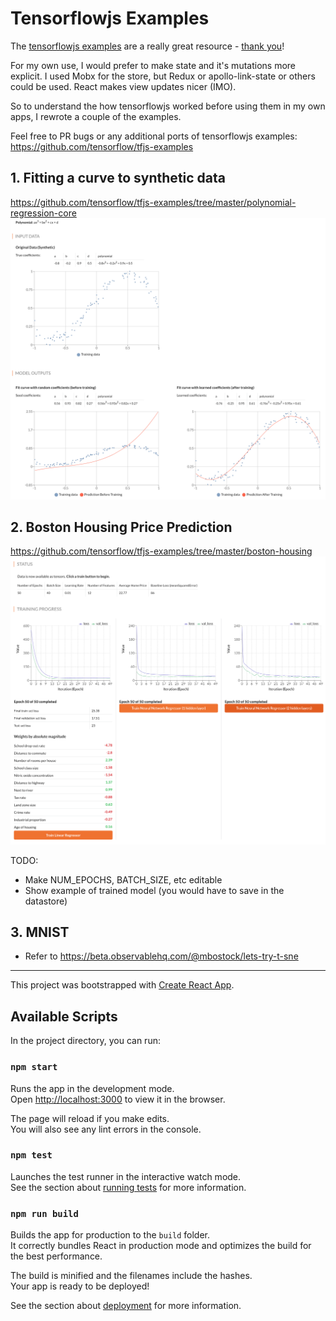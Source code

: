 # Tensorflowjs Examples

The [tensorflowjs examples](https://github.com/tensorflow/tfjs-examples) are a really great resource - [thank you](https://github.com/tensorflow/tfjs-examples/graphs/contributors)!

For my own use, I would prefer to make state and it's mutations more explicit. I used Mobx for the store, but Redux or apollo-link-state or others could be used. React makes view updates nicer (IMO).

So to understand the how tensorflowjs worked before using them in my own apps, I rewrote a couple of the examples.

Feel free to PR bugs or any additional ports of tensorflowjs examples: https://github.com/tensorflow/tfjs-examples

## 1. Fitting a curve to synthetic data
https://github.com/tensorflow/tfjs-examples/tree/master/polynomial-regression-core
![Curve fitting with Tensorflowjs and React](/screenshots/curve_fitting.png?raw=true)

## 2. Boston Housing Price Prediction
https://github.com/tensorflow/tfjs-examples/tree/master/boston-housing
![Multivariate regression with Tensorflowjs and React](/screenshots/multivariate_regression.png?raw=true)

TODO:
* Make NUM_EPOCHS, BATCH_SIZE, etc editable
* Show example of trained model (you would have to save in the datastore)


## 3. MNIST
* Refer to https://beta.observablehq.com/@mbostock/lets-try-t-sne

-------------------------------------------
This project was bootstrapped with [Create React App](https://github.com/facebook/create-react-app).

## Available Scripts

In the project directory, you can run:

### `npm start`

Runs the app in the development mode.<br>
Open [http://localhost:3000](http://localhost:3000) to view it in the browser.

The page will reload if you make edits.<br>
You will also see any lint errors in the console.

### `npm test`

Launches the test runner in the interactive watch mode.<br>
See the section about [running tests](https://facebook.github.io/create-react-app/docs/running-tests) for more information.

### `npm run build`

Builds the app for production to the `build` folder.<br>
It correctly bundles React in production mode and optimizes the build for the best performance.

The build is minified and the filenames include the hashes.<br>
Your app is ready to be deployed!

See the section about [deployment](https://facebook.github.io/create-react-app/docs/deployment) for more information.
